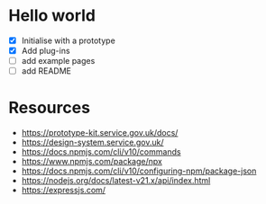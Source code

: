 # Hello world

- [x] Initialise with a prototype
- [x] Add plug-ins 
- [ ] add example pages
- [ ] add README

# Resources
- https://prototype-kit.service.gov.uk/docs/
- https://design-system.service.gov.uk/
- https://docs.npmjs.com/cli/v10/commands
- https://www.npmjs.com/package/npx
- https://docs.npmjs.com/cli/v10/configuring-npm/package-json
- https://nodejs.org/docs/latest-v21.x/api/index.html
- https://expressjs.com/

